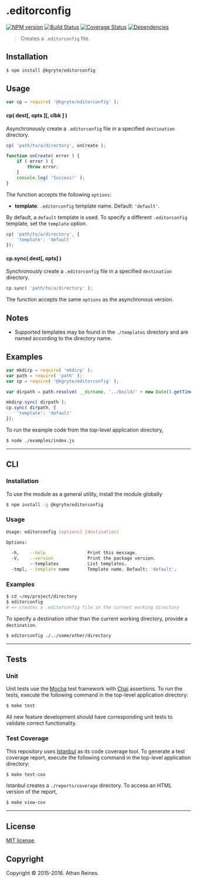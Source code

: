 .editorconfig
=========
[![NPM version][npm-image]][npm-url] [![Build Status][build-image]][build-url] [![Coverage Status][coverage-image]][coverage-url] [![Dependencies][dependencies-image]][dependencies-url]

> Creates a `.editorconfig` file.


## Installation

``` bash
$ npm install @kgryte/editorconfig
```


## Usage

``` javascript
var cp = require( '@kgryte/editorconfig' );
```

#### cp( dest[, opts ][, clbk ] )

Asynchronously create a `.editorconfig` file in a specified `destination` directory.

``` javascript
cp( 'path/to/a/directory', onCreate );

function onCreate( error ) {
	if ( error ) {
		throw error;
	}
	console.log( 'Success!' );
}
```

The function accepts the following `options`:
*	__template__: `.editorconfig` template name. Default: `'default'`.

By default, a `default` template is used. To specify a different `.editorconfig` template, set the `template` option.

``` javascript
cp( 'path/to/a/directory', {
	'template': 'default'
});
```


#### cp.sync( dest[, opts] )

Synchronously create a `.editorconfig` file in a specified `destination` directory.

``` javascript
cp.sync( 'path/to/a/directory' );
```

The function accepts the same `options` as the asynchronous version.


## Notes

* 	Supported templates may be found in the `./templates` directory and are named according to the directory name.


## Examples

``` javascript
var mkdirp = require( 'mkdirp' );
var path = require( 'path' );
var cp = require( '@kgryte/editorconfig' );

var dirpath = path.resolve( __dirname, '../build/' + new Date().getTime() );

mkdirp.sync( dirpath );
cp.sync( dirpath, {
    'template': 'default'
});
```

To run the example code from the top-level application directory,

``` bash
$ node ./examples/index.js
```

---
## CLI


### Installation

To use the module as a general utility, install the module globally

``` bash
$ npm install -g @kgryte/editorconfig
```


### Usage

``` bash
Usage: editorconfig [options] [destination]

Options:

  -h,    --help                Print this message.
  -V,    --version             Print the package version.
         --templates           List templates.
  -tmpl, --template name       Template name. Default: 'default'.
```


### Examples

``` bash
$ cd ~/my/project/directory
$ editorconfig
# => creates a .editorconfig file in the current working directory
```

To specify a destination other than the current working directory, provide a `destination`.

``` bash
$ editorconfig ./../some/other/directory
```



---
## Tests

### Unit

Unit tests use the [Mocha][mocha] test framework with [Chai][chai] assertions. To run the tests, execute the following command in the top-level application directory:

``` bash
$ make test
```

All new feature development should have corresponding unit tests to validate correct functionality.


### Test Coverage

This repository uses [Istanbul][istanbul] as its code coverage tool. To generate a test coverage report, execute the following command in the top-level application directory:

``` bash
$ make test-cov
```

Istanbul creates a `./reports/coverage` directory. To access an HTML version of the report,

``` bash
$ make view-cov
```


---
## License

[MIT license](http://opensource.org/licenses/MIT).


## Copyright

Copyright &copy; 2015-2016. Athan Reines.


[npm-image]: http://img.shields.io/npm/v/@kgryte/editorconfig.svg
[npm-url]: https://npmjs.org/package/@kgryte/editorconfig

[build-image]: http://img.shields.io/travis/kgryte/editorconfig/master.svg
[build-url]: https://travis-ci.org/kgryte/editorconfig

[coverage-image]: https://img.shields.io/codecov/c/github/kgryte/editorconfig/master.svg
[coverage-url]: https://codecov.io/github/kgryte/editorconfig?branch=master

[dependencies-image]: http://img.shields.io/david/kgryte/editorconfig.svg
[dependencies-url]: https://david-dm.org/kgryte/editorconfig

[dev-dependencies-image]: http://img.shields.io/david/dev/kgryte/editorconfig.svg
[dev-dependencies-url]: https://david-dm.org/dev/kgryte/editorconfig

[github-issues-image]: http://img.shields.io/github/issues/kgryte/editorconfig.svg
[github-issues-url]: https://github.com/kgryte/editorconfig/issues

[mocha]: http://mochajs.org/
[chai]: http://chaijs.com
[istanbul]: https://github.com/gotwarlost/istanbul
